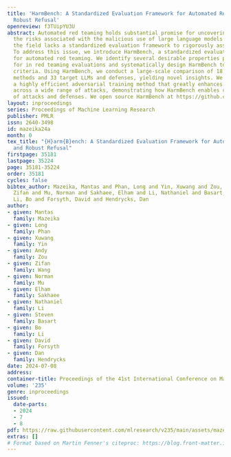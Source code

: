 ```yaml
---
title: 'HarmBench: A Standardized Evaluation Framework for Automated Red Teaming and
  Robust Refusal'
openreview: f3TUipYU3U
abstract: Automated red teaming holds substantial promise for uncovering and mitigating
  the risks associated with the malicious use of large language models (LLMs), yet
  the field lacks a standardized evaluation framework to rigorously assess new methods.
  To address this issue, we introduce HarmBench, a standardized evaluation framework
  for automated red teaming. We identify several desirable properties previously unaccounted
  for in red teaming evaluations and systematically design HarmBench to meet these
  criteria. Using HarmBench, we conduct a large-scale comparison of 18 red teaming
  methods and 33 target LLMs and defenses, yielding novel insights. We also introduce
  a highly efficient adversarial training method that greatly enhances LLM robustness
  across a wide range of attacks, demonstrating how HarmBench enables codevelopment
  of attacks and defenses. We open source HarmBench at https://github.com/centerforaisafety/HarmBench.
layout: inproceedings
series: Proceedings of Machine Learning Research
publisher: PMLR
issn: 2640-3498
id: mazeika24a
month: 0
tex_title: "{H}arm{B}ench: A Standardized Evaluation Framework for Automated Red Teaming
  and Robust Refusal"
firstpage: 35181
lastpage: 35224
page: 35181-35224
order: 35181
cycles: false
bibtex_author: Mazeika, Mantas and Phan, Long and Yin, Xuwang and Zou, Andy and Wang,
  Zifan and Mu, Norman and Sakhaee, Elham and Li, Nathaniel and Basart, Steven and
  Li, Bo and Forsyth, David and Hendrycks, Dan
author:
- given: Mantas
  family: Mazeika
- given: Long
  family: Phan
- given: Xuwang
  family: Yin
- given: Andy
  family: Zou
- given: Zifan
  family: Wang
- given: Norman
  family: Mu
- given: Elham
  family: Sakhaee
- given: Nathaniel
  family: Li
- given: Steven
  family: Basart
- given: Bo
  family: Li
- given: David
  family: Forsyth
- given: Dan
  family: Hendrycks
date: 2024-07-08
address:
container-title: Proceedings of the 41st International Conference on Machine Learning
volume: '235'
genre: inproceedings
issued:
  date-parts:
  - 2024
  - 7
  - 8
pdf: https://raw.githubusercontent.com/mlresearch/v235/main/assets/mazeika24a/mazeika24a.pdf
extras: []
# Format based on Martin Fenner's citeproc: https://blog.front-matter.io/posts/citeproc-yaml-for-bibliographies/
---
```


